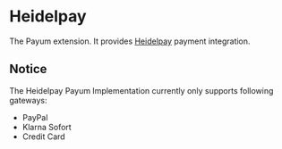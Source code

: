 # Heidelpay
The Payum extension. It provides [Heidelpay](https://www.heidelpay.com) payment integration.

## Notice
The Heidelpay Payum Implementation currently only supports following gateways:
 - PayPal
 - Klarna Sofort
 - Credit Card

